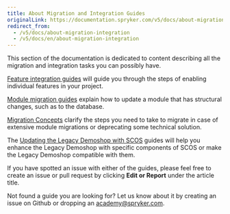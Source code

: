 ```yaml
---
title: About Migration and Integration Guides
originalLink: https://documentation.spryker.com/v5/docs/about-migration-integration
redirect_from:
  - /v5/docs/about-migration-integration
  - /v5/docs/en/about-migration-integration
---
```


This section of the documentation is dedicated to content describing all the migration and integration tasks you can possibly have.

[Feature integration guides](https://documentation.spryker.com/docs/en/about-integration) will guide you through the steps of enabling individual features in your project.

[Module migration guides](https://documentation.spryker.com/docs/en/about-migration) explain how to update a module that has structural changes, such as to the database.

[Migration Concepts](https://documentation.spryker.com/docs/en/about-migration-concepts) clarify the steps you need to take to migrate in case of extensive module migrations or deprecating some technical solution.

The [Updating the Legacy Demoshop with SCOS](https://documentation.spryker.com/docs/en/about-updating) guides will help you enhance the Legacy Demoshop with specific components of SCOS or make the Legacy Demoshop compatible with them.

If you have spotted an issue with either of the guides, please feel free to create an issue or pull request by clicking **Edit or Report** under the article title.

Not found a guide you are looking for? Let us know about it by creating an issue on Github or dropping an  [academy@spryker.com](mailto:academy@spryker.com).
